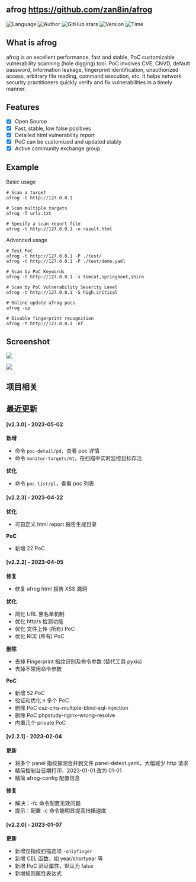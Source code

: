 ## afrog <https://github.com/zan8in/afrog>
<!--auto_detail_badge_begin_0b490ffb61b26b45de3ea5d7dd8a582e-->
![Language](https://img.shields.io/badge/Language-Golang-blue)
![Author](https://img.shields.io/badge/Author-zan8in-orange)
![GitHub stars](https://img.shields.io/github/stars/zan8in/afrog.svg?style=flat&logo=github)
![Version](https://img.shields.io/badge/Version-V2.3.0-red)
![Time](https://img.shields.io/badge/Join-20220615-green)
<!--auto_detail_badge_end_fef74f2d7ea73fcc43ff78e05b1e7451-->

## What is afrog

afrog is an excellent performance, fast and stable, PoC customizable vulnerability scanning (hole digging) tool. PoC involves CVE, CNVD, default password, information leakage, fingerprint identification, unauthorized access, arbitrary file reading, command execution, etc. It helps network security practitioners quickly verify and fix vulnerabilities in a timely manner.

## Features

* [x] Open Source
* [x] Fast, stable, low false positives
* [x] Detailed html vulnerability report
* [x] PoC can be customized and updated stably
* [x] Active community exchange group

## Example

Basic usage
```
# Scan a target
afrog -t http://127.0.0.1

# Scan multiple targets
afrog -T urls.txt

# Specify a scan report file
afrog -t http://127.0.0.1 -o result.html
```

Advanced usage

```
# Test PoC 
afrog -t http://127.0.0.1 -P ./test/ 
afrog -t http://127.0.0.1 -P ./test/demo.yaml 

# Scan by PoC Keywords 
afrog -t http://127.0.0.1 -s tomcat,springboot,shiro 

# Scan by PoC Vulnerability Severity Level 
afrog -t http://127.0.0.1 -S high,critical 

# Online update afrog-pocs 
afrog -up 

# Disable fingerprint recognition 
afrog -t http://127.0.0.1 -nf
```

## Screenshot

![](https://github.com/zan8in/afrog/raw/main/images/scan-new.png)

![](https://github.com/zan8in/afrog/raw/main/images/report-new.png)

<!--auto_detail_active_begin_e1c6fb434b6f0baf6912c7a1934f772b-->
## 项目相关


## 最近更新

#### [v2.3.0] - 2023-05-02

**新增**  
- 命令 `poc-detail/pd`，查看 poc 详情  
- 命令 `monitor-targets/mt`，在扫描中实时监控目标存活  

**优化**  
- 命令 `poc-list/pl`，查看 poc 列表

#### [v2.2.3] - 2023-04-22

**优化**  
- 可自定义 html report 报告生成目录  

**PoC**  
- 新增 22 PoC

#### [v2.2.2] - 2023-04-05

**修复**  
- 修复 afrog html 报告 XSS 漏洞  

**优化**  
- 简化 URL 黑名单机制  
- 优化 http/s 检测功能  
- 优化 文件上传 (所有) PoC  
- 优化 RCE (所有) PoC  

**删除**  
- 去掉 Fingerprint 指纹识别及命令参数 (替代工具 pyxis)  
- 去掉不常用命令参数  

**PoC**  
- 新增 52 PoC  
- 验证和优化 n 多个 PoC  
- 删除 PoC csz-cms-multiple-blind-sql-injection  
- 删除 PoC phpstudy-nginx-wrong-resolve  
- 内置几个 private PoC

#### [v2.2.1] - 2023-02-04

**更新**  
- 将多个 panel 指纹探测合并到文件 panel-detect.yaml，大幅减少 http 请求  
- 精简控制台日期打印，2023-01-01 改为 01-01  
- 精简 afrog-config 配置信息  

**修复**  
- 解决：-fc 命令配置无效问题  
- 提示：配置 -c 命令能明显提高扫描速度

#### [v2.2.0] - 2023-01-07

**更新**  
- 新增仅指纹扫描选项 `-onlyfinger`  
- 新增 CEL 函数，如 year/shortyear 等  
- 新增 PoC 验证属性，默认为 false  
- 新增规则属性表达式

<!--auto_detail_active_end_f9cf7911015e9913b7e691a7a5878527-->
